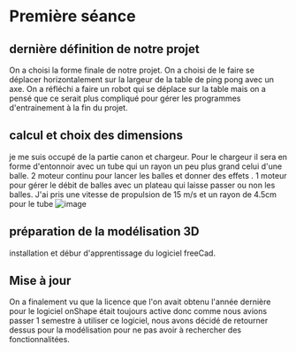 # Première séance

## dernière définition de notre projet

On a choisi la forme finale de notre projet. On a choisi de le faire se déplacer horizontalement sur la largeur de la table de ping pong avec un axe.
On a réfléchi a faire un robot qui se déplace sur la table mais on a pensé que ce serait plus compliqué pour gérer les programmes d'entrainement à la fin du projet.

## calcul et choix des dimensions

je me suis occupé de la partie canon et chargeur.
Pour le chargeur il sera en forme d'entonnoir avec un tube qui un rayon un peu plus grand celui d'une balle.
2 moteur continu pour lancer les balles et donner des effets .
1 moteur pour gérer le débit de balles avec un plateau qui laisse passer ou non les balles.
J'ai pris une vitesse de propulsion de 15 m/s et un rayon de 4.5cm pour le tube
![image](https://user-images.githubusercontent.com/94244345/144228409-beb5e42e-66e0-4b5f-bc3d-c92095e88a94.png)

## préparation de la modélisation 3D

installation et débur d'apprentissage du logiciel freeCad.

## Mise à jour
On a finalement vu que la licence que l'on avait obtenu l'année dernière pour le logiciel onShape était toujours active donc comme nous avions passer 1 semestre à utiliser ce logiciel, nous avons décidé de retourner dessus pour la modélisation pour ne pas avoir à rechercher des fonctionnalitées. 
